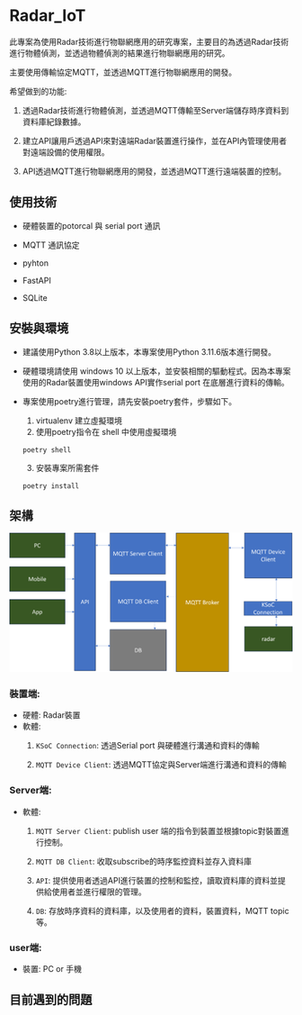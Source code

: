 # Radar_IoT

此專案為使用Radar技術進行物聯網應用的研究專案，主要目的為透過Radar技術進行物體偵測，並透過物體偵測的結果進行物聯網應用的研究。

主要使用傳輸協定MQTT，並透過MQTT進行物聯網應用的開發。

希望做到的功能:
1. 透過Radar技術進行物體偵測，並透過MQTT傳輸至Server端儲存時序資料到資料庫紀錄數據。

2. 建立API讓用戶透過API來對遠端Radar裝置進行操作，並在API內管理使用者對遠端設備的使用權限。

3. API透過MQTT進行物聯網應用的開發，並透過MQTT進行遠端裝置的控制。

## 使用技術
- 硬體裝置的potorcal 與 serial port 通訊

- MQTT 通訊協定

- pyhton

- FastAPI

- SQLite


## 安裝與環境
- 建議使用Python 3.8以上版本，本專案使用Python 3.11.6版本進行開發。

- 硬體環境請使用 windows 10 以上版本，並安裝相關的驅動程式。因為本專案使用的Radar裝置使用windows API實作serial port 在底層進行資料的傳輸。

- 專案使用poetry進行管理，請先安裝poetry套件，步驟如下。

    1. virtualenv 建立虛擬環境
    2. 使用poetry指令在 shell 中使用虛擬環境
    ```shell
    poetry shell
    ```
    3. 安裝專案所需套件
    ```shell
    poetry install
    ```

## 架構

![架構](arch.png)

### 裝置端:
- 硬體: Radar裝置
- 軟體: 
    1. `KSoC Connection`: 透過Serial port 與硬體進行溝通和資料的傳輸

    2. `MQTT Device Client`: 透過MQTT協定與Server端進行溝通和資料的傳輸

### Server端:
- 軟體:
    1. `MQTT Server Client`: publish user 端的指令到裝置並根據topic對裝置進行控制。

    2. `MQTT DB Client`: 收取subscribe的時序監控資料並存入資料庫

    3. `API`: 提供使用者透過API進行裝置的控制和監控，讀取資料庫的資料並提供給使用者並進行權限的管理。

    4. `DB`: 存放時序資料的資料庫，以及使用者的資料，裝置資料，MQTT topic等。

### user端:
- 裝置: PC or 手機

## 目前遇到的問題
